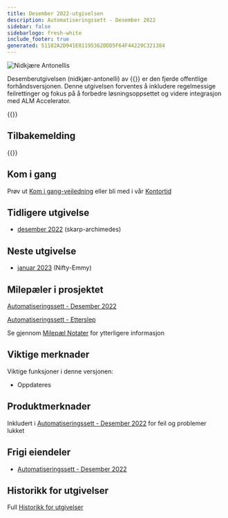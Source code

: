 ```yaml
---
title: Desember 2022-utgivelsen
description: Automatiseringssett - Desember 2022
sidebar: false
sidebarlogo: fresh-white
include_footer: true
generated: 51182A2D941E81195362DDD5F64F44229C321384
---
```


<div class="optional">

![Nidkjære Antonellis](/images/zealous-antonelli.png)

Desemberutgivelsen (nidkjær-antonelli) av {{<product-name>}} er den fjerde offentlige forhåndsversjonen. Denne utgivelsen forventes å inkludere regelmessige feilrettinger og fokus på å forbedre løsningsoppsettet og videre integrasjon med ALM Accelerator.

</div>

<div class="optional">

{{<presentationStyles>}}

## Tilbakemelding

{{<questions name="/content/nb/releases/december-2022.json" completed="Takk for at du gir tilbakemelding" shownavigationbuttons="false" locale="nb">}}

</div>

<div class="optional">

## Kom i gang

Prøv ut [Kom i gang-veiledning](/nb/get-started) eller bli med i vår [Kontortid](/nb/office-hours)

## Tidligere utgivelse

- [desember 2022](/nb/releases/november-2022) (skarp-archimedes)

## Neste utgivelse

- [januar 2023](/nb/releases/january-2023) (Nifty-Emmy)

## Milepæler i prosjektet

[Automatiseringssett - Desember 2022](https://github.com/orgs/microsoft/projects/486/views/5)

[Automatiseringssett - Etterslep](https://github.com/orgs/microsoft/projects/486/views/1)

Se gjennom [Milepæl Notater](/nb/releases/milestones) for ytterligere informasjon

## Viktige merknader

Viktige funksjoner i denne versjonen:

- Oppdateres

## Produktmerknader

Inkludert i [Automatiseringssett - Desember 2022](https://github.com/microsoft/powercat-automation-kit/releases/tag/AutomationKit-December2022) for feil og problemer lukket

## Frigi eiendeler

- [Automatiseringssett - Desember 2022](https://github.com/microsoft/powercat-automation-kit/releases/tag/AutomationKit-December2022)

## Historikk for utgivelser

Full [Historikk for utgivelser](/nb/releases)

</div>
